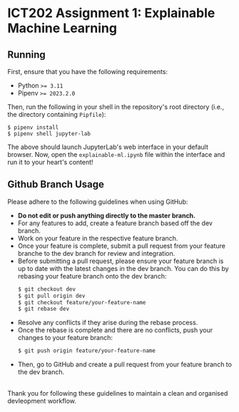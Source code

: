 # ICT202 Assignment 1: Explainable Machine Learning

## Running

First, ensure that you have the following requirements:

- Python `>= 3.11`
- Pipenv `>= 2023.2.0`

Then, run the following in your shell in the repository's root directory (i.e., the directory containing `Pipfile`):

```
$ pipenv install
$ pipenv shell jupyter-lab
```

The above should launch JupyterLab's web interface in your default browser.
Now, open the `explainable-ml.ipynb` file within the interface and run it to your heart's content!

## Github Branch Usage

Please adhere to the following guidelines when using GitHub:
- **Do not edit or push anything directly to the master branch.**
- For any features to add, create a feature branch based off the dev branch.
- Work on your feature in the respective feature branch.
- Once your feature is complete, submit a pull request from your feature branche to the dev branch for review and integration.
- Before submitting a pull request, please ensure your feature branch is up to date with the latest changes in the dev branch. You can do this by rebasing your feature branch onto the dev branch: 
    ```bash
    $ git checkout dev
    $ git pull origin dev
    $ git checkout feature/your-feature-name
    $ git rebase dev
    ```
- Resolve any conflicts if they arise during the rebase process.
- Once the rebase is complete and there are no conflicts, push your changes to your feature branch:
    ```bash
    $ git push origin feature/your-feature-name
    ```
- Then, go to GitHub and create a pull request from your feature branch to the dev branch.
<br>
Thank you for following these guidelines to maintain a clean and organised devleopment workflow. 

